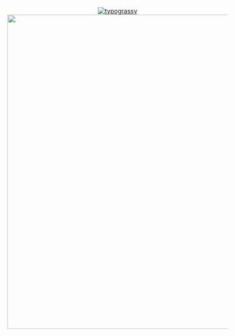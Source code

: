 <div align="center">
  <a href="https://github.com/kawarimidoll/typograssy">
    <img alt="typograssy" src="https://typograssy.deno.dev/api?text=AQSHA%20NASUTION&l0=none&l1=800080&bg=000000&frame=none&speed=100&comment=">
  </a>
</div>
<div align="center">
  <img width="720" height="auto" src=Add-ons/[FSN.gif](https://tenor.com/id/view/gojo-jujutsu-kaisen-gif-20575641?utm_source=share-button&utm_medium=Social&utm_content=pinterest)https://tenor.com/id/view/gojo-jujutsu-kaisen-gif-20575641?utm_source=share-button&utm_medium=Social&utm_content=pinterest>
</div>
